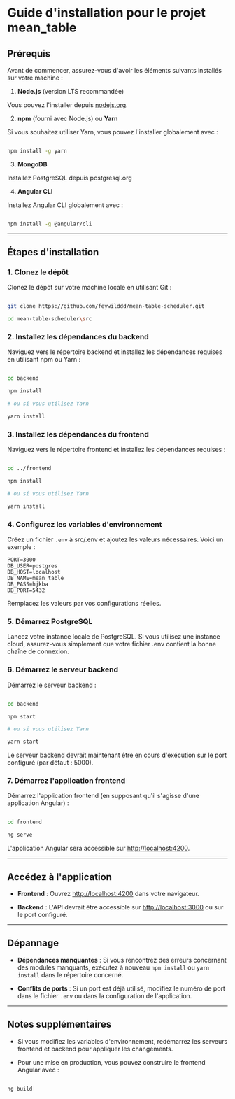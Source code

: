 # Guide d'installation pour le projet mean_table

## Prérequis

Avant de commencer, assurez-vous d'avoir les éléments suivants installés sur votre machine :

1. **Node.js** (version LTS recommandée)

Vous pouvez l'installer depuis [nodejs.org](https://nodejs.org/).

2. **npm** (fourni avec Node.js) ou **Yarn**

Si vous souhaitez utiliser Yarn, vous pouvez l'installer globalement avec :

```bash

npm install -g yarn

```

3. **MongoDB**

Installez PostgreSQL depuis postgresql.org

4. **Angular CLI** 

Installez Angular CLI globalement avec :

```bash

npm install -g @angular/cli

```

---

## Étapes d'installation

### 1. Clonez le dépôt

Clonez le dépôt sur votre machine locale en utilisant Git :

```bash

git clone https://github.com/feywilddd/mean-table-scheduler.git

cd mean-table-scheduler\src

```

### 2. Installez les dépendances du backend

Naviguez vers le répertoire backend et installez les dépendances requises en utilisant npm ou Yarn :

```bash

cd backend

npm install

# ou si vous utilisez Yarn

yarn install

```

### 3. Installez les dépendances du frontend

Naviguez vers le répertoire frontend et installez les dépendances requises :

```bash

cd ../frontend

npm install

# ou si vous utilisez Yarn

yarn install

```

### 4. Configurez les variables d'environnement

Créez un fichier `.env` à src/.env et ajoutez les valeurs nécessaires. Voici un exemple :

```env
PORT=3000
DB_USER=postgres
DB_HOST=localhost
DB_NAME=mean_table
DB_PASS=hjkba
DB_PORT=5432
```

Remplacez les valeurs par vos configurations réelles.

### 5. Démarrez PostgreSQL

Lancez votre instance locale de PostgreSQL.
Si vous utilisez une instance cloud, assurez-vous simplement que votre fichier .env contient la bonne chaîne de connexion.

### 6. Démarrez le serveur backend

Démarrez le serveur backend :

```bash

cd backend

npm start

# ou si vous utilisez Yarn

yarn start

```

Le serveur backend devrait maintenant être en cours d'exécution sur le port configuré (par défaut : 5000).

### 7. Démarrez l'application frontend

Démarrez l'application frontend (en supposant qu'il s'agisse d'une application Angular) :

```bash

cd frontend

ng serve

```

L'application Angular sera accessible sur [http://localhost:4200](http://localhost:4200).

---

## Accédez à l'application

- **Frontend** : Ouvrez [http://localhost:4200](http://localhost:4200) dans votre navigateur.

- **Backend** : L'API devrait être accessible sur [http://localhost:3000](http://localhost:3000) ou sur le port configuré.

---

## Dépannage

- **Dépendances manquantes** : Si vous rencontrez des erreurs concernant des modules manquants, exécutez à nouveau `npm install` ou `yarn install` dans le répertoire concerné.

- **Conflits de ports** : Si un port est déjà utilisé, modifiez le numéro de port dans le fichier `.env` ou dans la configuration de l'application.

---

## Notes supplémentaires

- Si vous modifiez les variables d'environnement, redémarrez les serveurs frontend et backend pour appliquer les changements.

- Pour une mise en production, vous pouvez construire le frontend Angular avec :

```bash

ng build

```
